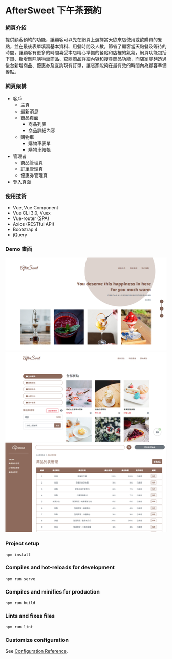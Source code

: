 # AfterSweet 下午茶預約

### 網頁介紹
  提供顧客預約的功能，讓顧客可以先在網頁上選擇當天欲來店使用或欲購買的餐點，並在最後表單填寫基本資料、用餐時間及人數，節省了顧客當天點餐及等待的時間，讓顧客有更多的時間喜受本店精心準備的餐點和店裡的氣氛，網頁功能包括下單、新增刪除購物車商品、查閱商品詳細內容和搜尋商品功能，而店家能夠透過後台新增商品、優惠券及查詢現有訂單，讓店家能夠在最有效的時間內為顧客準備餐點。

### 網頁架構
  + 客戶
    + 主頁
    + 最新消息
    + 商品頁面
      + 商品列表
      + 商品詳細內容
    + 購物車
      + 購物車表單
      + 購物車結帳
  + 管理者
    + 商品管理頁
    + 訂單管理頁
    + 優惠券管理頁
  + 登入頁面
    
### 使用技術
  + Vue, Vue Component
  + Vue CLi 3.0, Vuex
  + Vue-router (SPA)
  + Axios (RESTful API)
  + Bootstrap 4
  + jQuery
  
### Demo 畫面
![主頁](/src/README1.png)
![商品列表](/src/README3.png)
![後台管理端](/src/README2.png)
  

### Project setup
```
npm install
```
### Compiles and hot-reloads for development
```
npm run serve
```
### Compiles and minifies for production
```
npm run build
```
### Lints and fixes files
```
npm run lint
```
### Customize configuration
See [Configuration Reference](https://cli.vuejs.org/config/).
